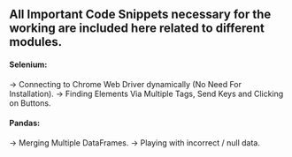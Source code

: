 ## All Important Code Snippets necessary for the working are included here related to different modules.

#### Selenium:
  → Connecting to Chrome Web Driver dynamically (No  Need For Installation).
  → Finding Elements Via Multiple Tags, Send Keys and Clicking on Buttons.
  
 
#### Pandas:
  → Merging Multiple DataFrames.
  → Playing with incorrect / null data.
